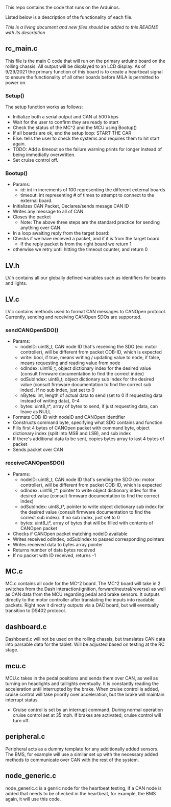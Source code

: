 This repo contains the code that runs on the Arduinos.

Listed below is a description of the functionality of each file.

*This is a living document and new files should be added to this README with its description*


## rc_main.c
This file is the main C code that will run on the primary arduino board on the rolling chassis. All output will be displayed to an LCD display. As of 9/29/2021 the primary function of this board is to create a heartbeat signal to ensure the functionality of all other boards before MILA is permitted to power on.

### Setup()
The setup function works as follows:
- Initialize both a serial output and CAN at 500 kbps
- Wait for the user to confirm they are ready to start
- Check the status of the MC^2 and the MCU using Bootup()
- If all boards are ok, end the setup loop: START THE CAR
- Else: tells the user to check the systems and requires them to hit start again.
- TODO: Add a timeout so the failure warning prints for longer instead of being immediatly overwritten.
- Set cruise control off.
### Bootup()
- Params:
  - id: int in increments of 100 representing the different external boards
  - timeout: int representing # of times to attempt to connect to the external board.
- Initializes CAN Packet, Declares/sends mesage CAN ID
- Writes any message to all of CAN
- Closes the packet
  - Note: The above three steps are the standard practice for sending anything over CAN.
- In a loop awaiting reply from the target board:
- Checks if we have recieved a packet, and if it is from the target board
  - If the reply packet is from the right board we return 1
- otherwise we retry until hitting the timeout counter, and return 0

## LV.h
LV.h contains all our globally defined variables such as identifiers for boards and lights.
## LV.c
LV.c contains methods used to format CAN messages to CANOpen protocol. Currently, sending and receiving CANOpen SDOs are supported.
### sendCANOpenSDO()
- Params:
  - nodeID: uint8_t, CAN node ID that's receiving the SDO (ex: motor controller), will be different from packet COB-ID, which is expected
  - write: bool, if true, means writing / updating value to node, if false, means requesting and reading value from node
  - odIndex: uint16_t, object dictionary index for the desired value (consult firmware documentation to find the correct index)
  - odSubIndex: uint8_t, object dictionary sub index for the desired value (consult firmware documentation to find the correct sub index). If no sub index, just set to 0
  - nBytes: int, length of actual data to send (set to 0 if requesting data instead of writing data), 0-4
  - bytes: uint8_t*, array of bytes to send, if just requesting data, can leave as NULL
- Formats COB-ID with nodeID and CANOpen identifier
- Constructs command byte, specifying what SDO contains and function
- Fills first 4 bytes of CANOpen packet with command byte, object dictionary index (split into MSB and LSB), and sub index
- If there's additional data to be sent, copies bytes array to last 4 bytes of packet
- Sends packet over CAN

### receiveCANOpenSDO()
- Params:
  - nodeID: uint8_t, CAN node ID that's sending the SDO (ex: motor controller), will be different from packet COB-ID, which is expected
  - odIndex: uint16_t*, pointer to write object dictionary index for the desired value (consult firmware documentation to find the correct index)
  - odSubIndex: uint8_t*, pointer to write object dictionary sub index for the desired value (consult firmware documentation to find the correct sub index). If no sub index, just set to 0
  - bytes: uint8_t*, array of bytes that will be filled with contents of CANOpen packet
- Checks if CANOpen packet matching nodeID available
- Writes received odIndex, odSubIndex to passed corresponding pointers
- Writes received data to bytes array pointer
- Returns number of data bytes received
- If no packet with ID received, returns -1

## MC.c
MC.c contains all code for the MC^2 board. The MC^2 board will take in 2 switches from the Dash interaction(ignition, forward/neutral/reverse) as well as CAN data from the MCU regarding pedal and brake sensors. It outputs directly to the motor controller after translating the inputs into readable packets. Right now it directly outputs via a DAC board, but will eventually transition to DS402 protocol.
## dashboard.c
Dashboard.c will not be used on the rolling chassis, but translates CAN data into parsable data for the tablet. Will be adjusted based on testing at the RC stage.
## mcu.c
MCU.c takes in the pedal positions and sends them over CAN, as well as turning on headlights and taillights eventually. It is constantly reading the acceleration until interrupted by the brake. When cruise control is added, cruise control will take priority over acceleration, but the brake will maintain interrupt status.
- Cruise control is set by an interrupt command. During normal operation cruise control set at 35 mph. If brakes are activated, cruise control will turn off.
## peripheral.c
Peripheral acts as a dummy template for any additionally added sensors. The BMS, for example will use a similar set up with the necessary added methods to communicate over CAN with the rest of the system.
## node_generic.c
node_generic.c is a genric node for the heartbeat testing, if a CAN node is added that needs to be checked in the heartbeat, for example, the BMS again, it will use this code.
